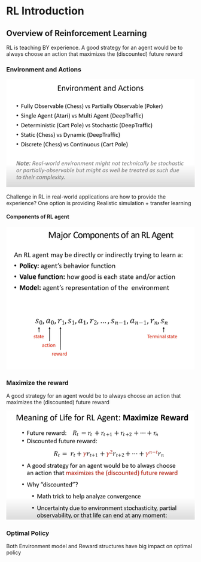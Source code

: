 # RL Introduction

## Overview of Reinforcement Learning

RL is teaching BY experience. A good strategy for an agent would be to always choose an action that maximizes the \(discounted\) future reward

### Environment and Actions

![Deep RL lecture -MIT](../.gitbook/assets/image%20%2813%29.png)

Challenge in RL in real-world applications are how to provide the experience? One option is providing Realistic simulation + transfer learning 

#### Components of RL agent

![](../.gitbook/assets/image%20%2812%29.png)

### Maximize the reward

A good strategy for an agent would be to always choose an action that maximizes the \(discounted\) future reward

![](../.gitbook/assets/image%20%2814%29.png)

### Optimal Policy

Both Environment model and Reward structures have big impact on optimal policy



